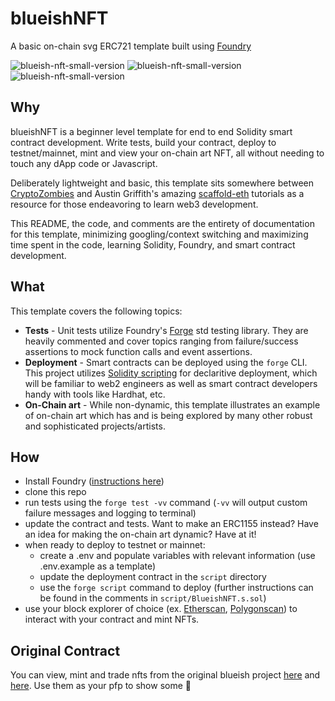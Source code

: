 # blueishNFT
A basic on-chain svg ERC721 template built using [Foundry](https://github.com/foundry-rs/foundry)

![blueish-nft-small-version](https://user-images.githubusercontent.com/1835823/186516507-25eca348-5fea-4cb6-b430-bf01971a3ce3.png) ![blueish-nft-small-version](https://user-images.githubusercontent.com/1835823/186516507-25eca348-5fea-4cb6-b430-bf01971a3ce3.png) ![blueish-nft-small-version](https://user-images.githubusercontent.com/1835823/186516507-25eca348-5fea-4cb6-b430-bf01971a3ce3.png)

## Why
blueishNFT is a beginner level template for end to end Solidity smart contract development. Write tests, build your contract, deploy to testnet/mainnet, mint and view your on-chain art NFT, all without needing to touch any dApp code or Javascript. 

Deliberately lightweight and basic, this template sits somewhere between [CryptoZombies](https://cryptozombies.io/) and Austin Griffith's amazing [scaffold-eth](https://github.com/scaffold-eth/scaffold-eth) tutorials as a resource for those endeavoring to learn web3 development.

This README, the code, and comments are the entirety of documentation for this template, minimizing googling/context switching and maximizing time spent in the code, learning Solidity, Foundry, and smart contract development.

## What
This template covers the following topics:
 - **Tests** - Unit tests utilize Foundry's [Forge](https://book.getfoundry.sh/forge/) std testing library. They are heavily commented and cover topics ranging from failure/success assertions to mock function calls and event assertions.
 - **Deployment** - Smart contracts can be deployed using the `forge` CLI. This project utilizes [Solidity scripting](https://book.getfoundry.sh/tutorials/solidity-scripting) for declaritive deployment, which will be familiar to web2 engineers as well as smart contract developers handy with tools like Hardhat, etc. 
 - **On-Chain art** - While non-dynamic, this template illustrates an example of on-chain art which has and is being explored by many other robust and sophisticated projects/artists. 


## How

- Install Foundry ([instructions here](https://github.com/foundry-rs/foundry))
- clone this repo
- run tests using the `forge test -vv` command (`-vv` will output custom failure messages and logging to terminal)
- update the contract and tests. Want to make an ERC1155 instead? Have an idea for making the on-chain art dynamic? Have at it!
- when ready to deploy to testnet or mainnet:
  - create a .env and populate variables with relevant information (use .env.example as a template)
  - update the deployment contract in the `script` directory
  - use the `forge script` command to deploy (further instructions can be found in the comments in `script/BlueishNFT.s.sol`)
- use your block explorer of choice (ex. [Etherscan](https://etherscan.io/), [Polygonscan](https://polygonscan.com/)) to interact with your contract and mint NFTs.

## Original Contract
You can view, mint and trade nfts from the original blueish project [here](https://etherscan.io/address/0x2928441E30EBB30e8CF2388e538202147317D349) and [here](https://opensea.io/collection/blueishnft). Use them as your pfp to show some 💙
